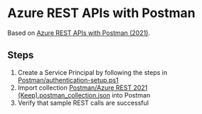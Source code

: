 
# Azure REST APIs with Postman

Based on [Azure REST APIs with Postman (2021)](https://blog.jongallant.com/2021/02/azure-rest-apis-postman-2021/).

## Steps
1. Create a Service Principal by following the steps in [Postman/authentication-setup.ps1](https://github.com/tommysundling/azure-samples-and-scripts/blob/main/Postman/authentication-setup.ps1)
1. Import collection [Postman/Azure REST 2021 (Keep).postman_collection.json](https://github.com/tommysundling/azure-samples-and-scripts/blob/main/Postman/Azure%20REST%202021%20(Keep).postman_collection.json) into Postman
1. Verify that sample REST calls are successful
